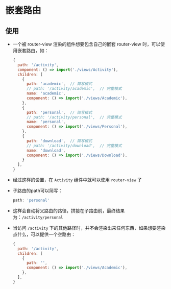 # 嵌套路由

## 使用

  - 一个被 router-view 渲染的组件想要包含自己的嵌套 router-view 时，可以使用嵌套路由，如：

    ```js
    {
      path: '/activity',
      component: () => import('./views/Activity'),
      children: [
        {
          path: 'academic',  // 简写模式
          // path: '/activity/academic',  // 完整模式
          name: 'academic',
          component: () => import('./views/Academic'),
        },
        {
          path: 'personal',  // 简写模式
          // path: '/activity/personal',  // 完整模式
          name: 'personal',
          component: () => import('./views/Personal'),
        },
        {
          path: 'download',  // 简写模式
          // path: '/activity/download',  // 完整模式
          name: 'download',
          component: () => import('./views/Download'),
        }
      ],
    }
    ```

  - 经过这样的设置，在 `Activity` 组件中就可以使用 `router-view` 了

  - 子路由的path可以简写：

    ```js
    path: 'personal'
    ```

  - 这样会自动将父路由的路径，拼接在子路由前，最终结果为：`/activity/personal`

  - 当访问 `/activity` 下的其他路径时，并不会渲染出来任何东西，如果想要渲染点什么，可以提供一个空路由：

    ```js
    {
      path: '/activity',
      children: [
        {
          path: '',
          component: () => import('./views/Academic'),
        },
      ],
    }
    ```
